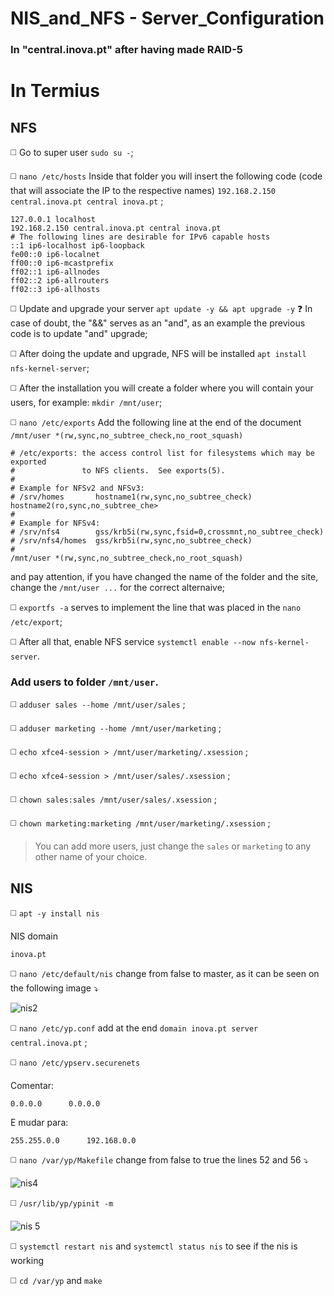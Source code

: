 # NIS_and_NFS - Server_Configuration

### In "central.inova.pt" after having made RAID-5

# In Termius

## NFS

◻️ Go to super user `sudo su -`;

◻️ `nano /etc/hosts` Inside that folder you will insert the following code (code that will associate the IP to the respective names) `192.168.2.150 central.inova.pt central inova.pt` ;

```
127.0.0.1 localhost
192.168.2.150 central.inova.pt central inova.pt
# The following lines are desirable for IPv6 capable hosts
::1 ip6-localhost ip6-loopback
fe00::0 ip6-localnet
ff00::0 ip6-mcastprefix
ff02::1 ip6-allnodes
ff02::2 ip6-allrouters
ff02::3 ip6-allhosts
```

◻️ Update and upgrade your server `apt update -y && apt upgrade -y` ❓ In case of doubt, the "&&" serves as an "and", as an example the previous code is to update "and" upgrade;

◻️ After doing the update and upgrade, NFS will be installed `apt install nfs-kernel-server`;

◻️ After the installation you will create a folder where you will contain your users, for example: `mkdir /mnt/user`;

◻️ `nano /etc/exports` Add the following line at the end of the document `/mnt/user *(rw,sync,no_subtree_check,no_root_squash)`

```
# /etc/exports: the access control list for filesystems which may be exported
#               to NFS clients.  See exports(5).
#
# Example for NFSv2 and NFSv3:
# /srv/homes       hostname1(rw,sync,no_subtree_check) hostname2(ro,sync,no_subtree_che>
#
# Example for NFSv4:
# /srv/nfs4        gss/krb5i(rw,sync,fsid=0,crossmnt,no_subtree_check)
# /srv/nfs4/homes  gss/krb5i(rw,sync,no_subtree_check)
#
/mnt/user *(rw,sync,no_subtree_check,no_root_squash)
```

and pay attention, if you have changed the name of the folder and the site, change the `/mnt/user ...` for the correct alternaive;

◻️ `exportfs -a` serves to implement the line that was placed in the `nano /etc/export`;

◻️ After all that, enable NFS service `systemctl enable --now nfs-kernel-server`.

### Add users to folder `/mnt/user`.

◻️ `adduser sales --home /mnt/user/sales` ;

◻️ `adduser marketing --home /mnt/user/marketing` ;

◻️ `echo xfce4-session > /mnt/user/marketing/.xsession` ;

◻️ `echo xfce4-session > /mnt/user/sales/.xsession` ;

◻️ `chown sales:sales /mnt/user/sales/.xsession` ;

◻️ `chown marketing:marketing /mnt/user/marketing/.xsession` ;

> You can add more users, just change the `sales` or `marketing` to any other name of your choice.

## **NIS**

◻️ `apt -y install nis`

NIS domain
```
inova.pt
```
◻️ `nano /etc/default/nis` change from false to master, as it can be seen on the following image ⤵️

![nis2](https://user-images.githubusercontent.com/48421530/153502445-ea878e6b-b3f6-460a-9032-57308b469b5a.png)

◻️ `nano /etc/yp.conf` add at the end `domain inova.pt server central.inova.pt` ;

◻️ `nano /etc/ypserv.securenets` 

Comentar:
```
0.0.0.0      0.0.0.0
``` 
E mudar para:
```
255.255.0.0      192.168.0.0
```

◻️ `nano /var/yp/Makefile` change from false to true the lines 52 and 56 ⤵️

![nis4](https://user-images.githubusercontent.com/48421530/153503160-14597768-bb4a-464c-acad-c4e8518e333c.png)

◻️ `/usr/lib/yp/ypinit -m`

![nis 5](https://user-images.githubusercontent.com/48421530/153504412-bda4b4b1-cbd6-4947-b944-3568a2bf0ba9.png)

◻️ `systemctl restart nis` and `systemctl status nis` to see if the nis is working

◻️ `cd /var/yp` and `make`

